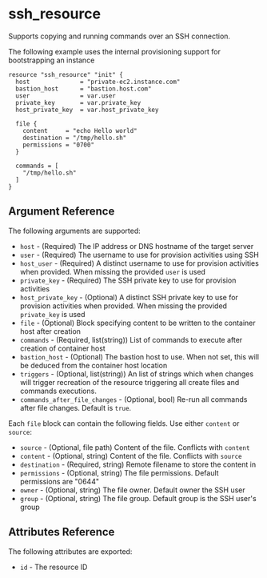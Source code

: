 # ssh_resource
Supports copying and running commands over an
SSH connection.

The following example uses the internal provisioning support for bootstrapping an instance

```hcl
resource "ssh_resource" "init" {
  host              = "private-ec2.instance.com"
  bastion_host      = "bastion.host.com"
  user              = var.user
  private_key       = var.private_key
  host_private_key  = var.host_private_key

  file {
    content     = "echo Hello world"
    destination = "/tmp/hello.sh"
    permissions = "0700"
  }
  
  commands = [
    "/tmp/hello.sh"
  ]
}
```

## Argument Reference

The following arguments are supported:

* `host` - (Required) The IP address or DNS hostname of the target server
* `user` - (Required) The username to use for provision activities using SSH
* `host_user` - (Required) A distinct username to use for provision activities when provided. When missing the provided `user` is used
* `private_key` - (Required) The SSH private key to use for provision activities
* `host_private_key` - (Optional) A distinct SSH private key to use for provision activities when provided. When missing the provided `private_key` is used
* `file` - (Optional) Block specifying content to be written to the container host after creation
* `commands` - (Required, list(string)) List of commands to execute after creation of container host
* `bastion_host` - (Optional) The bastion host to use.  When not set, this will be deduced from the container host location
* `triggers` - (Optional, list(string)) An list of strings which when changes will trigger recreation of the resource triggering
  all create files and commands executions.
* `commands_after_file_changes` - (Optional, bool) Re-run all commands after file changes. Default is `true`.

Each `file` block can contain the following fields. Use either `content` or `source`:

* `source` - (Optional, file path) Content of the file. Conflicts with `content`
* `content` - (Optional, string) Content of the file. Conflicts with `source`
* `destination` - (Required, string) Remote filename to store the content in
* `permissions` - (Optional, string) The file permissions. Default permissions are "0644"
* `owner` - (Optional, string) The file owner. Default owner the SSH user
* `group` - (Optional, string) The file group. Default group is the SSH user's group


## Attributes Reference

The following attributes are exported:

* `id` - The resource ID
